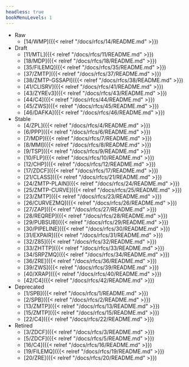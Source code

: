 ```yaml
---
headless: true
bookMenuLevels: 1
---
```


* Raw
  * [14/WMP]({{< relref "/docs/rfcs/14/README.md" >}})
* Draft
  * [11/MTL]({{< relref "/docs/rfcs/11/README.md" >}})
  * [18/MDP]({{< relref "/docs/rfcs/18/README.md" >}})
  * [35/FILEMQ]({{< relref "/docs/rfcs/35/README.md" >}})
  * [37/ZMTP]({{< relref "/docs/rfcs/37/README.md" >}})
  * [38/ZMTP-GSSAPI]({{< relref "/docs/rfcs/38/README.md" >}})
  * [41/CLISRV]({{< relref "/docs/rfcs/41/README.md" >}})
  * [43/ZYREv3]({{< relref "/docs/rfcs/43/README.md" >}})
  * [44/C4]({{< relref "/docs/rfcs/44/README.md" >}})
  * [45/ZWS]({{< relref "/docs/rfcs/45/README.md" >}})
  * [46/DAFKA]({{< relref "/docs/rfcs/46/README.md" >}})
* Stable
  * [4/ZPL]({{< relref "/docs/rfcs/4/README.md" >}})
  * [6/PPP]({{< relref "/docs/rfcs/6/README.md" >}})
  * [7/MDP]({{< relref "/docs/rfcs/7/README.md" >}})
  * [8/MMI]({{< relref "/docs/rfcs/8/README.md" >}})
  * [9/TSP]({{< relref "/docs/rfcs/9/README.md" >}})
  * [10/FLP]({{< relref "/docs/rfcs/10/README.md" >}})
  * [12/CHP]({{< relref "/docs/rfcs/12/README.md" >}})
  * [17/ZDCF]({{< relref "/docs/rfcs/17/README.md" >}})
  * [21/CLASS]({{< relref "/docs/rfcs/21/README.md" >}})
  * [24/ZMTP-PLAIN]({{< relref "/docs/rfcs/24/README.md" >}})
  * [25/ZMTP-CURVE]({{< relref "/docs/rfcs/25/README.md" >}})
  * [23/ZMTP]({{< relref "/docs/rfcs/23/README.md" >}})
  * [26/CURVEZMQ]({{< relref "/docs/rfcs/26/README.md" >}})
  * [27/ZAP]({{< relref "/docs/rfcs/27/README.md" >}})
  * [28/REQREP]({{< relref "/docs/rfcs/28/README.md" >}})
  * [29/PUBSUB]({{< relref "/docs/rfcs/29/README.md" >}})
  * [30/PIPELINE]({{< relref "/docs/rfcs/30/README.md" >}})
  * [31/EXPAIR]({{< relref "/docs/rfcs/31/README.md" >}})
  * [32/Z85]({{< relref "/docs/rfcs/32/README.md" >}})
  * [33/ZHTTP]({{< relref "/docs/rfcs/33/README.md" >}})
  * [34/SRPZMQ]({{< relref "/docs/rfcs/34/README.md" >}})
  * [36/ZRE]({{< relref "/docs/rfcs/36/README.md" >}})
  * [39/ZWS]({{< relref "/docs/rfcs/39/README.md" >}})
  * [40/XRAP]({{< relref "/docs/rfcs/40/README.md" >}})
  * [42/C4]({{< relref "/docs/rfcs/42/README.md" >}})
* Deprecated
  * [1/SPB]({{< relref "/docs/rfcs/1/README.md" >}})
  * [2/SPB]({{< relref "/docs/rfcs/2/README.md" >}})
  * [13/ZMTP]({{< relref "/docs/rfcs/13/README.md" >}})
  * [15/ZMTP]({{< relref "/docs/rfcs/15/README.md" >}})
  * [22/C4]({{< relref "/docs/rfcs/22/README.md" >}})
* Retired
  * [3/ZDCF]({{< relref "/docs/rfcs/3/README.md" >}})
  * [5/ZDCF]({{< relref "/docs/rfcs/5/README.md" >}})
  * [16/C4]({{< relref "/docs/rfcs/16/README.md" >}})
  * [19/FILEMQ]({{< relref "/docs/rfcs/19/README.md" >}})
  * [20/ZRE]({{< relref "/docs/rfcs/20/README.md" >}})
